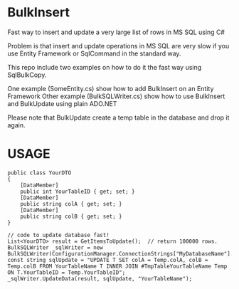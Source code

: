 # BulkInsert
Fast way to insert and update a very large list of rows in MS SQL using C#

Problem is that insert and update operations in MS SQL are very slow if you use Entity Framework or SqlCommand in the standard way. 

This repo include two examples on how to do it the fast way using SqlBulkCopy. 

One example (SomeEntity.cs) show how to add BulkInsert on an Entity Framework 
Other example (BulkSQLWriter.cs) show how to use BulkInsert and BulkUpdate using plain ADO.NET

Please note that BulkUpdate create a temp table in the database and drop it again. 

# USAGE
```
public class YourDTO
{
    [DataMember]
    public int YourTableID { get; set; }
    [DataMember]
    public string colA { get; set; }
    [DataMember]
    public string colB { get; set; }
}

// code to update database fast!
List<YourDTO> result = GetItemsToUpdate();  // return 100000 rows. 
BulkSQLWriter _sqlWriter = new BulkSQLWriter(ConfigurationManager.ConnectionStrings["MyDatabaseName"].ConnectionString);
const string sqlUpdate = "UPDATE T SET colA = Temp.colA, colB = Temp.colB FROM YourTableName T INNER JOIN #TmpTableYourTableName Temp ON T.YourTableID = Temp.YourTableID";
_sqlWriter.UpdateData(result, sqlUpdate, "YourTableName");
```
